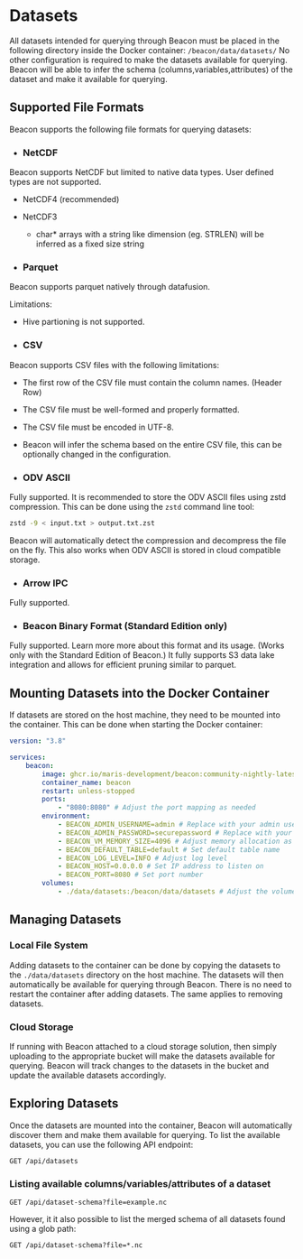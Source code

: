 # Datasets

All datasets intended for querying through Beacon must be placed in the following directory inside the Docker container: `/beacon/data/datasets/`
No other configuration is required to make the datasets available for querying. Beacon will be able to infer the schema (columns,variables,attributes) of the dataset and make it available for querying.

## Supported File Formats

Beacon supports the following file formats for querying datasets:

- ### NetCDF

Beacon supports NetCDF but limited to native data types. User defined types are not supported.

- NetCDF4 (recommended)
- NetCDF3
  - char* arrays with a string like dimension (eg. STRLEN) will be inferred as a fixed size string

- ### Parquet

Beacon supports parquet natively through datafusion.

Limitations:

- Hive partioning is not supported.

- ### CSV

Beacon supports CSV files with the following limitations:
  
- The first row of the CSV file must contain the column names. (Header Row)
- The CSV file must be well-formed and properly formatted.
- The CSV file must be encoded in UTF-8.
- Beacon will infer the schema based on the entire CSV file, this can be optionally changed in the configuration.

- ### ODV ASCII

Fully supported. It is recommended to store the ODV ASCII files using zstd compression. This can be done using the `zstd` command line tool:

```bash
zstd -9 < input.txt > output.txt.zst
```

Beacon will automatically detect the compression and decompress the file on the fly. This also works when ODV ASCII is stored in cloud compatible storage.

- ### Arrow IPC

Fully supported.

- ### Beacon Binary Format (Standard Edition only)

Fully supported. Learn more more about this format and its usage. (Works only with the Standard Edition of Beacon.)
It fully supports S3 data lake integration and allows for efficient pruning similar to parquet.

## Mounting Datasets into the Docker Container

If datasets are stored on the host machine, they need to be mounted into the container. This can be done when starting the Docker container:

```yaml [docker-compose.community.yml] {18-19}
version: "3.8"

services:
    beacon:
        image: ghcr.io/maris-development/beacon:community-nightly-latest
        container_name: beacon
        restart: unless-stopped
        ports:
            - "8080:8080" # Adjust the port mapping as needed
        environment:
            - BEACON_ADMIN_USERNAME=admin # Replace with your admin username
            - BEACON_ADMIN_PASSWORD=securepassword # Replace with your admin password
            - BEACON_VM_MEMORY_SIZE=4096 # Adjust memory allocation as needed (in MB)
            - BEACON_DEFAULT_TABLE=default # Set default table name
            - BEACON_LOG_LEVEL=INFO # Adjust log level
            - BEACON_HOST=0.0.0.0 # Set IP address to listen on
            - BEACON_PORT=8080 # Set port number
        volumes:
            - ./data/datasets:/beacon/data/datasets # Adjust the volume mapping as required
```

## Managing Datasets

### Local File System

Adding datasets to the container can be done by copying the datasets to the `./data/datasets` directory on the host machine. The datasets will then automatically be available for querying through Beacon. There is no need to restart the container after adding datasets. The same applies to removing datasets.

### Cloud Storage

If running with Beacon attached to a cloud storage solution, then simply uploading to the appropriate bucket will make the datasets available for querying. Beacon will track changes to the datasets in the bucket and update the available datasets accordingly.

## Exploring Datasets

Once the datasets are mounted into the container, Beacon will automatically discover them and make them available for querying.
To list the available datasets, you can use the following API endpoint:

```http
GET /api/datasets
```

### Listing available columns/variables/attributes of a dataset

```http
GET /api/dataset-schema?file=example.nc
```

However, it it also possible to list the merged schema of all datasets found using a glob path:

```http
GET /api/dataset-schema?file=*.nc
```
